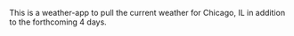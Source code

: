 This is a weather-app to pull the current weather for Chicago, IL in addition to the forthcoming 4 days.
